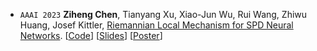 - ``AAAI 2023`` **Ziheng Chen**, Tianyang Xu, Xiao-Jun Wu, Rui Wang, Zhiwu Huang, Josef Kittler, 
[Riemannian Local Mechanism for SPD Neural Networks](https://ojs.aaai.org/index.php/AAAI/article/view/25867/25639).
[[Code](https://github.com/GitZH-Chen/MSNet)] 
[[Slides](https://github.com/GitZH-Chen/MSNet/blob/main/AAAI23-Riemannian%20Local%20Mechanism.pdf)] 
[[Poster](https://github.com/GitZH-Chen/MSNet/blob/main/AAAI23_POSTER_Submanifolds.pdf)]